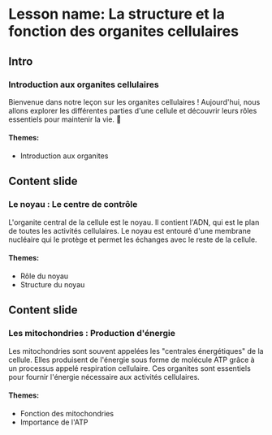 # Lesson name: La structure et la fonction des organites cellulaires

## Intro

### Introduction aux organites cellulaires

Bienvenue dans notre leçon sur les organites cellulaires ! Aujourd'hui, nous allons explorer les différentes parties d'une cellule et découvrir leurs rôles essentiels pour maintenir la vie. 🌱

#### **Themes:**
- Introduction aux organites

## Content slide

### Le noyau : Le centre de contrôle

L'organite central de la cellule est le noyau. Il contient l'ADN, qui est le plan de toutes les activités cellulaires. Le noyau est entouré d'une membrane nucléaire qui le protège et permet les échanges avec le reste de la cellule.

#### **Themes:**
- Rôle du noyau
- Structure du noyau

## Content slide

### Les mitochondries : Production d'énergie

Les mitochondries sont souvent appelées les "centrales énergétiques" de la cellule. Elles produisent de l'énergie sous forme de molécule ATP grâce à un processus appelé respiration cellulaire. Ces organites sont essentiels pour fournir l'énergie nécessaire aux activités cellulaires.

#### **Themes:**
- Fonction des mitochondries
- Importance de l'ATP

